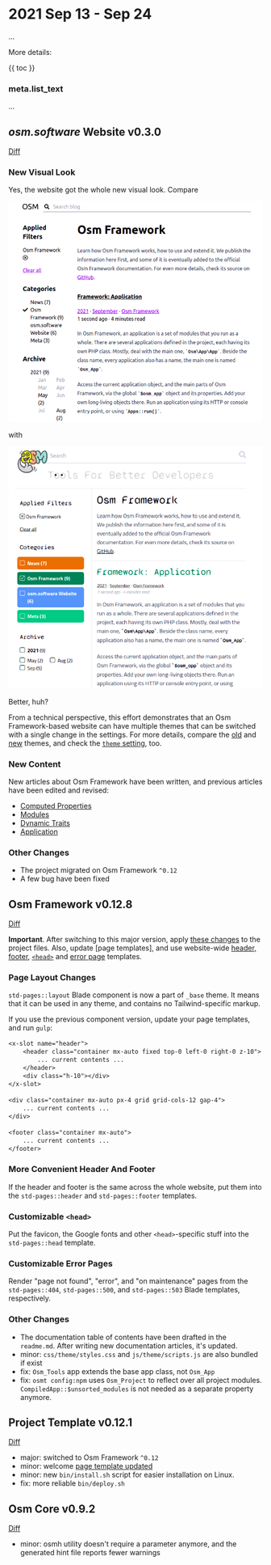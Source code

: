 # 2021 Sep 13 - Sep 24

...

More details:

{{ toc }}

### meta.list_text

...

## *osm.software* Website v0.3.0

[Diff](https://github.com/osmphp/osmsoftware-website/compare/v0.2.3...v0.3.0)

### New Visual Look

Yes, the website got the whole new visual look. Compare

![Old Theme](old-theme.png)

with

![New Theme](new-theme.png)

Better, huh?

From a technical perspective, this effort demonstrates that an Osm Framework-based website can have multiple themes that can be switched with a single change in the settings. For more details, compare the [old](https://github.com/osmphp/osmsoftware-website/tree/HEAD/themes/_front__tailwind) and [new](https://github.com/osmphp/osmsoftware-website/tree/HEAD/themes/_front__my) themes, and check the [`theme` setting](https://github.com/osmphp/osmsoftware-website/blob/HEAD/settings.php), too.  

### New Content

New articles about Osm Framework have been written, and previous articles have been edited and revised:

* [Computed Properties](20-framework-computed-properties.md)
* [Modules](22-framework-modules.md)
* [Dynamic Traits](21-framework-dynamic-traits.md)
* [Application](23-framework-application.md)

### Other Changes

* The project migrated on Osm Framework `^0.12`
* A few bug have been fixed

## Osm Framework v0.12.8

[Diff](https://github.com/osmphp/framework/compare/v0.11.2...v0.12.8)

**Important**. After switching to this major version, apply [these changes](https://github.com/osmphp/project/compare/v0.11.0...v0.12.1) to the project files. Also, update [page templates], and use website-wide [header, footer](#page-layout-changes), [`<head>`](#customizable-head) and [error page](#customizable-error-pages) templates.

### Page Layout Changes

`std-pages::layout` Blade component is now a part of `_base` theme. It means that it can be used in any theme, and contains no Tailwind-specific markup. 

If you use the previous component version, update your page templates, and run `gulp`:

    <x-slot name="header">
        <header class="container mx-auto fixed top-0 left-0 right-0 z-10">
            ... current contents ...
        </header>
        <div class="h-10"></div>
    </x-slot>

    <div class="container mx-auto px-4 grid grid-cols-12 gap-4">
        ... current contents ...
    </div>

    <footer class="container mx-auto">
        ... current contents ...
    </footer>

### More Convenient Header And Footer

If the header and footer is the same across the whole website, put them into the `std-pages::header` and `std-pages::footer` templates.

### Customizable `<head>`

Put the favicon, the Google fonts and other `<head>`-specific stuff into the `std-pages::head` template.

### Customizable Error Pages

Render "page not found", "error", and "on maintenance" pages from the `std-pages::404`, `std-pages::500`, and `std-pages::503` Blade templates, respectively. 

### Other Changes

* The documentation table of contents have been drafted in the `readme.md`. After writing new documentation articles, it's updated.
* minor: `css/theme/styles.css` and `js/theme/scripts.js` are also bundled if exist 
* fix: `Osm_Tools` app extends the base app class, not `Osm_App`
* fix: `osmt config:npm` uses `Osm_Project` to reflect over all project modules. `CompiledApp::$unsorted_modules` is not needed as a separate property anymore. 

## Project Template v0.12.1

[Diff](https://github.com/osmphp/project/compare/v0.11.0...v0.12.1)

* major: switched to Osm Framework `^0.12`
* minor: welcome [page template updated](#page-layout-changes)
* minor: new `bin/install.sh` script for easier installation on Linux.
* fix: more reliable `bin/deploy.sh` 

## Osm Core v0.9.2

[Diff](https://github.com/osmphp/core/compare/v0.9.1...v0.9.2)

* minor: osmh utility doesn't require a parameter anymore, and the generated hint file reports fewer warnings


